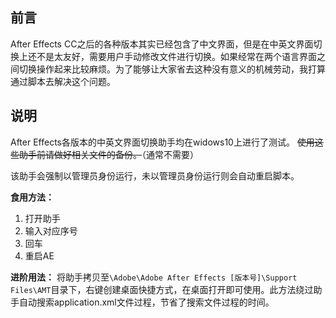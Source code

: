 前言
--

After Effects CC之后的各种版本其实已经包含了中文界面，但是在中英文界面切换上还不是太友好，需要用户手动修改文件进行切换。如果经常在两个语言界面之间切换操作起来比较麻烦。为了能够让大家省去这种没有意义的机械劳动，我打算通过脚本去解决这个问题。

说明
--

After Effects各版本的中英文界面切换助手均在widows10上进行了测试。
<del>使用这些助手前请做好相关文件的备份。</del>（通常不需要）

该助手会强制以管理员身份运行，未以管理员身份运行则会自动重启脚本。

**食用方法：**
 1. 打开助手
 2. 输入对应序号
 3. 回车
 4. 重启AE

**进阶用法：**
将助手拷贝至`\Adobe\Adobe After Effects [版本号]\Support Files\AMT`目录下，右键创建桌面快捷方式，在桌面打开即可使用。此方法绕过助手自动搜索application.xml文件过程，节省了搜索文件过程的时间。
